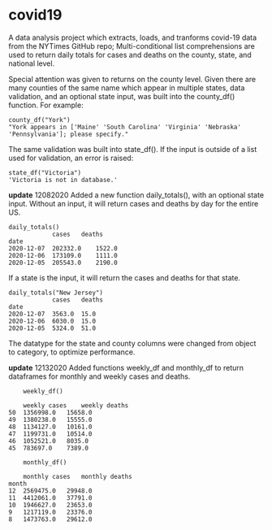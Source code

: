 # covid19
A data analysis project which extracts, loads, and tranforms covid-19 data from the NYTimes GitHub repo; 
Multi-conditional list comprehensions are used to return daily totals for cases and deaths on the county, state, and national level.

Special attention was given to returns on the county level. Given there are many counties of the same name which appear in multiple states,
data validation, and an optional state input, was built into the county_df() function. For example:

    county_df("York")
    "York appears in ['Maine' 'South Carolina' 'Virginia' 'Nebraska' 'Pennsylvania']; please specify."

The same validation was built into state_df(). If the input is outside of a list used for validation, 
an error is raised: 
    
    state_df("Victoria")
    'Victoria is not in database.'

__update__ 12082020
Added a new function daily_totals(), with an optional state input.
Without an input, it will return cases and deaths by day for the entire US. 
    
    daily_totals()
                cases 	deaths
    date 		
    2020-12-07 	202332.0 	1522.0
    2020-12-06 	173109.0 	1111.0
    2020-12-05 	205543.0 	2190.0
    
If a state is the input, it will return the cases and deaths for that state. 
    
    daily_totals("New Jersey")
                cases 	deaths
    date 		
    2020-12-07 	3563.0 	15.0
    2020-12-06 	6030.0 	15.0
    2020-12-05 	5324.0 	51.0
    
The datatype for the state and county columns were changed from object to category, to optimize performance. 

__update__ 12132020
Added functions weekly_df and monthly_df to return dataframes for monthly and weekly cases and deaths. 
        
        weekly_df()

        weekly cases 	weekly deaths
    50 	1356998.0 	15658.0
    49 	1380238.0 	15555.0
    48 	1134127.0 	10161.0
    47 	1199731.0 	10514.0
    46 	1052521.0 	8035.0
    45 	783697.0 	7389.0
    
        monthly_df()

        monthly cases 	monthly deaths
    month 		
    12 	2569475.0 	29948.0
    11 	4412061.0 	37791.0
    10 	1946627.0 	23653.0
    9 	1217119.0 	23376.0
    8 	1473763.0 	29612.0
